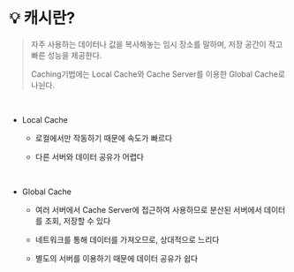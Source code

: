 # 💡 **캐시란?**

> 자주 사용하는 데이터나 값을 복사해놓는 임시 장소를 말하며, 저장 공간이 작고 빠른 성능을 제공한다.
>
> Caching기법에는 Local Cache와 Cache Server를 이용한 Global Cache로 나뉜다.

<br>

- Local Cache

  - 로컬에서만 작동하기 때문에 속도가 빠르다

  - 다른 서버와 데이터 공유가 어렵다

<br>

- Global Cache

  - 여러 서버에서 Cache Server에 접근하여 사용하므로 분산된 서버에서 데이터를 조회, 저장할 수 있다

  - 네트워크를 통해 데이터를 가져오므로, 상대적으로 느리다

  - 별도의 서버를 이용하기 때문에 데이터 공유가 쉽다
